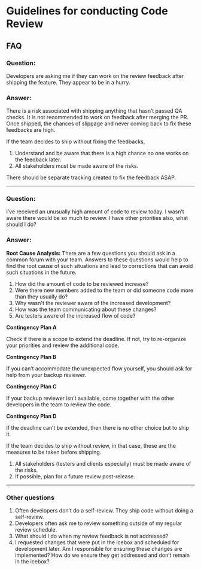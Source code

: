 # Guidelines for conducting Code Review

## FAQ

### Question:

Developers are asking me if they can work on the review feedback after shipping the feature. They appear to be in a hurry.

### Answer:

There is a risk associated with shipping anything that hasn’t passed QA checks. It is not recommended to work on feedback after merging the PR. Once shipped, the chances of slippage and never coming back to fix these feedbacks are high.

If the team decides to ship without fixing the feedbacks,

1. Understand and be aware that there is a high chance no one works on the feedback later.
2. All stakeholders must be made aware of the risks.

There should be separate tracking created to fix the feedback ASAP.

---

### Question:

I’ve received an unusually high amount of code to review today. I wasn’t aware there would be so much to review. I have other priorities also, what should I do?

### Answer:

**Root Cause Analysis:** There are a few questions you should ask in a common forum with your team. Answers to these questions would help to find the root cause of such situations and lead to corrections that can avoid such situations in the future.

1. How did the amount of code to be reviewed increase?
2. Were there new members added to the team or did someone code more than they usually do?
3. Why wasn't the reviewer aware of the increased development?
4. How was the team communicating about these changes?
5. Are testers aware of the increased flow of code?

**Contingency Plan A**

Check if there is a scope to extend the deadline. If not, try to re-organize your priorities and review the additional code.

**Contingency Plan B**

If you can’t accommodate the unexpected flow yourself, you should ask for help from your backup reviewer.

**Contingency Plan C**

If your backup reviewer isn’t available, come together with the other developers in the team to review the code.

**Contingency Plan D**

If the deadline can’t be extended, then there is no other choice but to ship it.

If the team decides to ship without review, in that case, these are the measures to be taken before shipping.

1. All stakeholders (testers and clients especially) must be made aware of the risks.
2. If possible, plan for a future review post-release.

---

### Other questions

1. Often developers don’t do a self-review. They ship code without doing a self-review.
2. Developers often ask me to review something outside of my regular review schedule.
3. What should I do when my review feedback is not addressed?
4. I requested changes that were put in the icebox and scheduled for development later. Am I responsible for ensuring these changes are implemented? How do we ensure they get addressed and don’t remain in the icebox?
